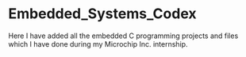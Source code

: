 # Embedded_Systems_Codex

Here I have added all the embedded C programming projects and files which I have done during my Microchip Inc. internship.
